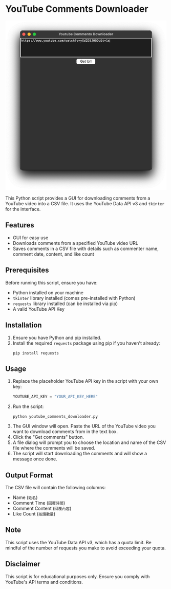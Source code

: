 # YouTube Comments Downloader

![App Screenshot](app.png)

This Python script provides a GUI for downloading comments from a YouTube video into a CSV file. It uses the YouTube Data API v3 and `tkinter` for the interface.

## Features

- GUI for easy use
- Downloads comments from a specified YouTube video URL
- Saves comments in a CSV file with details such as commenter name, comment date, content, and like count

## Prerequisites

Before running this script, ensure you have:

- Python installed on your machine
- `tkinter` library installed (comes pre-installed with Python)
- `requests` library installed (can be installed via pip)
- A valid YouTube API Key

## Installation

1. Ensure you have Python and pip installed.
2. Install the required `requests` package using pip if you haven't already:
   ```
   pip install requests
   ```

## Usage

1. Replace the placeholder YouTube API key in the script with your own key:
   ```python
   YOUTUBE_API_KEY = "YOUR_API_KEY_HERE"
   ```
2. Run the script:
   ```
   python youtube_comments_downloader.py
   ```
3. The GUI window will open. Paste the URL of the YouTube video you want to download comments from in the text box.
4. Click the "Get comments" button.
5. A file dialog will prompt you to choose the location and name of the CSV file where the comments will be saved.
6. The script will start downloading the comments and will show a message once done.

## Output Format

The CSV file will contain the following columns:

- Name (`姓名`)
- Comment Time (`回覆時間`)
- Comment Content (`回覆內容`)
- Like Count (`按讚數量`)

## Note

This script uses the YouTube Data API v3, which has a quota limit. Be mindful of the number of requests you make to avoid exceeding your quota.

## Disclaimer

This script is for educational purposes only. Ensure you comply with YouTube's API terms and conditions.
